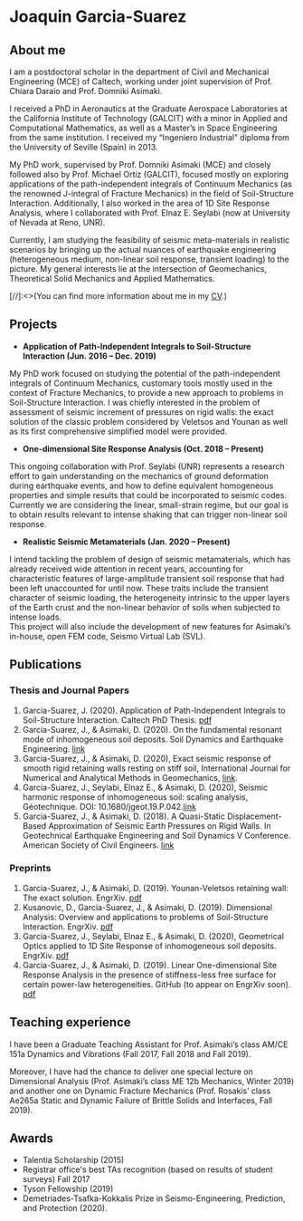# Joaquin Garcia-Suarez
## About me

I am a postdoctoral scholar in the department of Civil and Mechanical Engineering (MCE) of Caltech, working under joint supervision of Prof. Chiara Daraio and Prof. Domniki Asimaki. 

I received a PhD in Aeronautics at the Graduate Aerospace Laboratories at the California Institute of Technology (GALCIT) with a minor in Applied and Computational Mathematics, as well as a Master’s in Space Engineering from the same institution. I received my “Ingeniero Industrial” diploma from the University of Seville (Spain) in 2013.

My PhD work, supervised by Prof. Domniki Asimaki (MCE) and closely followed also by Prof. Michael Ortiz (GALCIT), focused mostly on exploring applications of the path-independent integrals of Continuum Mechanics (as the renowned J-integral of Fracture Mechanics) in the field of Soil-Structure Interaction. Additionally, I also worked in the area of 1D Site Response Analysis, where I collaborated with Prof. Elnaz E. Seylabi (now at University of Nevada at Reno, UNR).

Currently, I am studying the feasibility of seismic meta-materials in realistic scenarios by bringing up the actual nuances of earthquake engineering (heterogeneous medium, non-linear soil response, transient loading) to the picture. My general interests lie at the intersection of Geomechanics, Theoretical Solid Mechanics and Applied Mathematics.

[//]:<>(You can find more information about me in my [CV](https://drive.google.com/file/d/18udox0qxRjYDpIobtoMBVT6ZDYpMtuJw/view?usp=sharing).)

## Projects

- **Application of Path-Independent Integrals to Soil-Structure Interaction (Jun. 2016 – Dec. 2019)**    

My PhD work focused on studying the potential of the path-independent integrals of Continuum Mechanics, customary tools mostly used in the context of Fracture Mechanics, to provide a new approach to problems in Soil-Structure Interaction. I was chiefly interested in the problem of assessment of seismic increment of pressures on rigid walls: the exact solution of the classic problem considered by Veletsos and Younan as well as its first comprehensive simplified model were provided.

- **One-dimensional Site Response Analysis (Oct. 2018 – Present)**   

This ongoing collaboration with Prof. Seylabi (UNR) represents a research effort to gain understanding on the mechanics of ground deformation during earthquake events, and how to define equivalent homogeneous properties and simple results that could be incorporated to seismic codes. Currently we are considering the linear, small-strain regime, but our goal is to obtain results relevant to intense shaking that can trigger non-linear soil response.

- **Realistic Seismic Metamaterials (Jan. 2020 – Present)**   

I intend tackling the problem of design of seismic metamaterials, which has already received wide attention in recent years, accounting for characteristic features of large-amplitude transient soil response that had been left unaccounted for until now. These traits include the transient character of seismic loading, the heterogeneity intrinsic to the upper layers of the Earth crust and the non-linear behavior of soils when subjected to intense loads.  
This project will also include the development of new features for Asimaki’s in-house, open FEM code, Seismo Virtual Lab (SVL). 

## Publications 

### Thesis and Journal Papers

1. Garcia-Suarez, J. (2020). Application of Path-Independent Integrals to Soil-Structure Interaction. Caltech PhD Thesis. [pdf](https://thesis.library.caltech.edu/13587/9/GarciaSuarez_Joaquin_2019_v1.pdf)
2. Garcia-Suarez, J., & Asimaki, D. (2020). On the fundamental resonant mode of inhomogeneous soil deposits. Soil Dynamics and Earthquake Engineering. [link](https://www.sciencedirect.com/science/article/pii/S0267726119314599)
3. Garcia-Suarez, J., & Asimaki, D. (2020), Exact seismic response of smooth rigid retaining walls resting on stiff soil, International Journal for Numerical and Analytical Methods in Geomechanics, [link](https://onlinelibrary-wiley-com.clsproxy.library.caltech.edu/doi/abs/10.1002/nag.3082).
4. Garcia-Suarez, J., Seylabi, Elnaz E., & Asimaki, D. (2020), Seismic harmonic response of inhomogeneous soil: scaling analysis, Géotechnique. DOI: 10.1680/jgeot.19.P.042.[link](https://www.icevirtuallibrary.com/doi/abs/10.1680/jgeot.19.P.042)
5. Garcia-Suarez, J., & Asimaki, D. (2018). A Quasi-Static Displacement-Based Approximation of Seismic Earth Pressures on Rigid Walls. In Geotechnical Earthquake Engineering and Soil Dynamics V Conference. American Society of Civil Engineers. [link](https://authors.library.caltech.edu/95709/)

### Preprints
1. Garcia-Suarez, J., & Asimaki, D. (2019). Younan-Veletsos retaining wall: The exact solution. EngrXiv. [pdf](https://engrxiv.org/a8fmx/)
2. Kusanovic, D., Garcia-Suarez, J., & Asimaki, D. (2019). Dimensional Analysis: Overview and applications to problems of Soil-Structure Interaction. EngrXiv. [pdf](https://engrxiv.org/m3ycp/)
3. Garcia-Suarez, J., Seylabi, Elnaz E., & Asimaki, D. (2020), Geometrical Optics applied to 1D Site Response of inhomogeneous soil deposits. EngrXiv. [pdf](https://engrxiv.org/db7jv/)
4. Garcia-Suarez, J., & Asimaki, D. (2019). Linear One-dimensional Site Response Analysis in the presence of stiffness-less free surface for certain power-law heterogeneities. GitHub (to appear on EngrXiv soon). [pdf](https://github.com/jgarciasuarez/1DSR_stiffnessless_surface/blob/master/1DSR_stiffnessless_top_GarciaSuarezAndAsimaki2020.pdf)

## Teaching experience

I have been a Graduate Teaching Assistant for Prof. Asimaki’s class AM/CE 151a Dynamics and Vibrations (Fall 2017, Fall 2018 and Fall 2019).

Moreover, I have had the chance to deliver one special lecture on Dimensional Analysis (Prof. Asimaki’s class ME 12b Mechanics, Winter 2019) and another one on Dynamic Fracture Mechanics (Prof. Rosakis’ class Ae265a Static and Dynamic Failure of Brittle Solids and Interfaces, Fall 2019). 

## Awards

- Talentia Scholarship (2015)
- Registrar office's best TAs recognition (based on results of student surveys) Fall 2017
- Tyson Fellowship (2019)
- Demetriades-Tsafka-Kokkalis Prize in Seismo-Engineering, Prediction, and Protection (2020).
